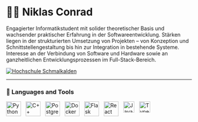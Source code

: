 # 🏄‍♂️ Niklas Conrad

Engagierter Informatikstudent mit solider theoretischer Basis und wachsender praktischer Erfahrung in der Softwareentwicklung. Stärken liegen in der strukturierten Umsetzung von Projekten – von Konzeption und Schnittstellengestaltung bis hin zur Integration in bestehende Systeme. Interesse an der Verbindung von Software und Hardware sowie an ganzheitlichen Entwicklungsprozessen im Full-Stack-Bereich.

<p align="left">
  <a href="https://www.hs-schmalkalden.de/">
    <img alt="Hochschule Schmalkalden" title="Zur Hochschulwebsite"
    src="https://custom-icon-badges.demolab.com/badge/Hochschule%20Schmalkalden-blue?logo=feather&logoSource=feather&logoColor=white&style=for-the-badge"/>
  </a>
</p>

---



### 🧰 Languages and Tools
<img align="left" alt="Python" width="40px" style="padding-right:10px;" src="https://cdn.jsdelivr.net/gh/devicons/devicon/icons/python/python-plain.svg" />
<img align="left" alt="C++" width="40px" style="padding-right:10px;" src="https://cdn.jsdelivr.net/gh/devicons/devicon/icons/cplusplus/cplusplus-original.svg" />
<img align="left" alt="PostgreSQL" width="40px" style="padding-right:10px;" src="https://cdn.jsdelivr.net/gh/devicons/devicon@latest/icons/postgresql/postgresql-original.svg" />
<img align="left" alt="Docker" width="40px" style="padding-right:10px;" src="https://cdn.jsdelivr.net/gh/devicons/devicon@latest/icons/docker/docker-original.svg" />
<img align="left" alt="Flask" width="40px" style="padding-right:10px;" src="https://cdn.jsdelivr.net/gh/devicons/devicon@latest/icons/flask/flask-original.svg" />
<img align="left" alt="React" width="40px" style="padding-right:10px;" src="https://cdn.jsdelivr.net/gh/devicons/devicon@latest/icons/react/react-original.svg" />
<img align="left" alt="JavaScript" width="30px" style="padding-right:10px;" src="https://cdn.jsdelivr.net/gh/devicons/devicon/icons/javascript/javascript-plain.svg" />
<img align="left" alt="TypeScript" width="30px" style="padding-right:10px;" src="https://cdn.jsdelivr.net/gh/devicons/devicon/icons/typescript/typescript-plain.svg" />
<br />




